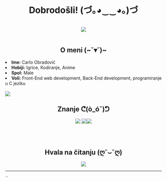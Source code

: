 <body>
<h1 align="center">Dobrodošli! (づ｡◕‿‿◕｡)づ</h1>
<br>
<div align="center">
<img src="https://66.media.tumblr.com/245f9e5d2312e4ac1cc5dc5b942cbfdc/tumblr_ordg8luJFV1w5hoy5o2_250.gifv">
</div>
<br>
<div>
<h2 align="center">O meni (~˘▾˘)~</h2>
<li>
<b>Ime:</b> Carlo Obradović</li>
<li>
<b>Hobiji:</b> Igrice, Kodiranje, Anime
</li>
<li>
<b>Spol:</b> Male 
</li>
<li>
<b>Voli:</b> Front-End web development, Back-End development, programiranje u C jeziku
</li>
<br>

<div>
<img src="[https://66.media.tumblr.com/245f9e5d2312e4ac1cc5dc5b942cbfdc/tumblr_ordg8luJFV1w5hoy5o2_250.gifv](https://media.tenor.com/images/029141b080312d45eda58155550a0c07/tenor.gif)" align="center">
<h2 align="center">Znanje ᕦ(ò_óˇ)ᕤ</h2>
<p>
</div>
<div>
<p align="center"> <img src="https://img.shields.io/badge/html5%20-%23E34F26.svg?&style=for-the-badge&logo=html5&logoColor=white"/> <img src="https://img.shields.io/badge/css3%20-%231572B6.svg?&style=for-the-badge&logo=css3&logoColor=white"/><img src="https://img.shields.io/badge/javascript%20-%23323330.svg?&style=for-the-badge&logo=javascript&logoColor=%23F7DF1E"/> 
</p>
<br>
</div>
<br>
<div>
<h2 align="center">Hvala na čitanju (ღ˘⌣˘ღ)</h2>
<div align="center">
<img align="center" src="https://media.tenor.com/images/801ba9bf835fa3d638ee4c5428717b0b/tenor.gif">
</div>
<hr>
</div>
</div>
</body>
``
